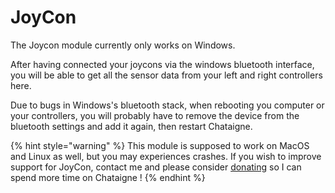 # JoyCon

The Joycon module currently only works on Windows.

After having connected your joycons via the windows bluetooth interface, you will be able to get all the sensor data from your left and right controllers here.

Due to bugs in Windows's bluetooth stack, when rebooting you computer or your controllers, you will probably have to remove the device from the bluetooth settings and add it again, then restart Chataigne.

{% hint style="warning" %}
This module is supposed to work on MacOS and Linux as well, but you may experiences crashes. If you wish to improve support for JoyCon, contact me and please consider [donating](https://github.com/sponsors/benkuper) so I can spend more time on Chataigne !
{% endhint %}


